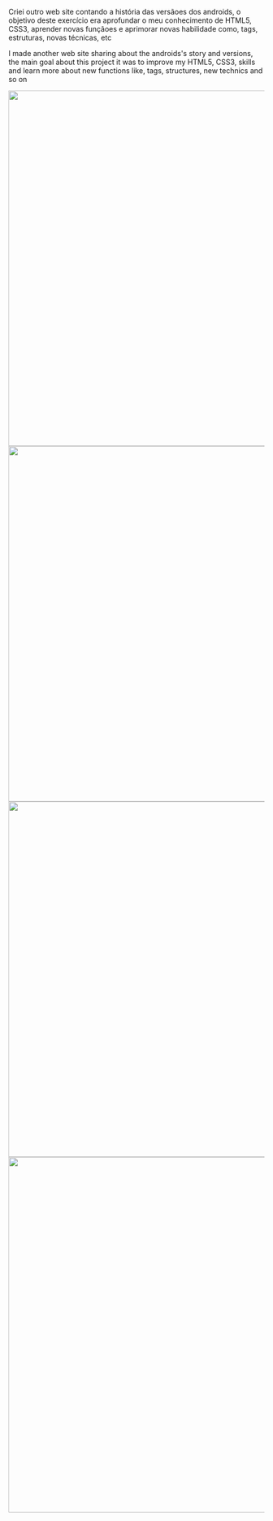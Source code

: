 <p>Criei outro web site contando a história das versãoes dos androids, o objetivo deste exercício era aprofundar o meu conhecimento de HTML5, CSS3, aprender novas funçãoes e aprimorar novas habilidade como, tags, estruturas, novas técnicas, etc</p>
<p>I made another web site sharing about the androids's story and versions, the main goal about this project it was to improve my HTML5, CSS3, skills and learn more about new functions like, tags, structures, new technics and so on</p>

<div align="center">
<img src="https://github.com/user-attachments/assets/5c757eea-242a-4304-b562-3bf79bdf84a9" width="700px" />
</div>

<div align="center">
<img src="https://github.com/user-attachments/assets/93d09530-fb86-42ce-b678-51f067c8b9d4" width="700px" />
</div>

<div align="center">
<img src="https://github.com/user-attachments/assets/23a23c72-bdff-485b-9fb1-07c7c212ee0e" width="700px" />
</div>

<div align="center">
<img src="https://github.com/user-attachments/assets/a297c972-45b9-49d7-b9a1-e924394b209e" width="700px" />
</div>

